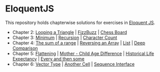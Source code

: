 # EloquentJS

This repository holds chapterwise solutions for exercises in [Eloquent JS](http://eloquentjavascript.net/).

- Chapter 2: [Looping a Triangle](https://github.com/ramyaragupathy/EloquentJS/blob/master/ch2/triangle.js) | [FizzBuzz](https://github.com/ramyaragupathy/EloquentJS/blob/master/ch2/fizzbuzz.js) | [Chess Board](https://github.com/ramyaragupathy/EloquentJS/blob/master/ch2/chessboard.js)
- Chapter 3: [Minimum](https://github.com/ramyaragupathy/EloquentJS/blob/master/ch3/min.js) | [Recursion](https://github.com/ramyaragupathy/EloquentJS/blob/master/ch3/isEven.js) | [Character Count](https://github.com/ramyaragupathy/EloquentJS/blob/master/ch3/countChar.js)
- Chapter 4: [The sum of a range](https://github.com/ramyaragupathy/EloquentJS/blob/master/ch4/arraysum.js) | [Reversing an Array](https://github.com/ramyaragupathy/EloquentJS/blob/master/ch4/reverseArray.js) | [List](https://github.com/ramyaragupathy/EloquentJS/blob/master/ch4/list.js) | [Deep Comparison]() 
- Chapter 5: [Flattening]() | [Mother - Child Age Difference]() | [Historical Life Expectancy]() | [Every and then some]()
- Chapter 6: [Vector Type]() | [Another Cell]() | [Sequence Interface]()
